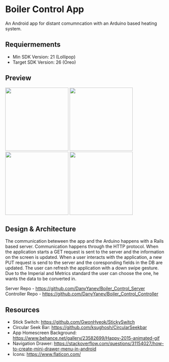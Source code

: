# Boiler Control App
  An Android app for distant comumncation with an Arduino based heating system. <br>
  
## Requiermements 
* Min SDK Version: 21 (Lollipop)
* Target SDK Version: 26 (Oreo)

## Preview
<img src = "https://cdn.discordapp.com/attachments/415239661175439361/452961529805930527/20180604_005708.png"  width="200"> <img src = "https://cdn.discordapp.com/attachments/415239661175439361/452961529185304586/20180604_005604.png"  width="200">
<img src = "https://cdn.discordapp.com/attachments/415239661175439361/452961528535318539/20180604_005541.png"  width="200">
<img src = "https://cdn.discordapp.com/attachments/415239661175439361/452961528535318538/20180604_005522.png"  width="200">
  

  
## Design & Architecture  
  The communication beteween the app and the Arduino happens with a Rails based server. Communication happens through the HTTP protocol. When the application starts a GET request is sent to the server and the information on the screen is updated. When a user interacts with the application, a new PUT request is send to the server and the coresponding fields in the DB are updated. The user can refresh the application with a down swipe gesture. Due to the Imperial and Metrics standard the user can choose the one, he wants the data to be converted in. 
  
Server Repo - https://github.com/DanyYanev/Boiler_Control_Server <br>
Controller Repo - https://github.com/DanyYanev/Boiler_Control_Controller

Resources
----------
* Stick Switch: https://github.com/GwonHyeok/StickySwitch
* Circular Seek Bar: https://github.com/ksughosh/CircularSeekbar
* App Homescreen Background: https://www.behance.net/gallery/23582699/Happy-2015-animated-gif
* Navigation Drawer: https://stackoverflow.com/questions/31154027/how-to-create-mini-drawer-menu-in-android
* Icons: https://www.flaticon.com/
